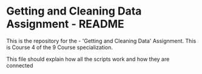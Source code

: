 # Getting and Cleaning Data Assignment - README
This is the repository for the - 'Getting and Cleaning Data' Assignment. This is Course 4 of the 9 Course specialization.

This file should explain how all the scripts work and how they are connected
